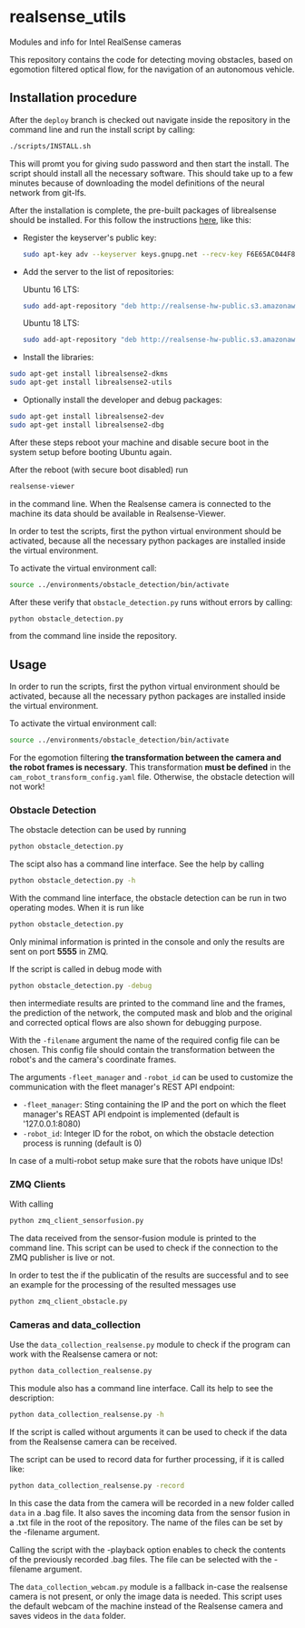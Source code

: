 # realsense_utils
Modules and info for Intel RealSense cameras


This repository contains the code for detecting moving obstacles, based on egomotion filtered optical flow, for the navigation of an autonomous vehicle.

## Installation procedure

After the `deploy` branch is checked out navigate inside the repository in the command line and run the install script by calling:

```bash
./scripts/INSTALL.sh
```

This will promt you for giving sudo password and then start the install. The script should install all the necessary software. This should take up to a few minutes because of downloading the model definitions of the neural network from git-lfs.

After the installation is complete, the pre-built packages of librealsense should be installed. For this follow the instructions [here](https://github.com/IntelRealSense/librealsense/blob/master/doc/distribution_linux.md), like this:

 - Register the keyserver's public key:
    ```bash
    sudo apt-key adv --keyserver keys.gnupg.net --recv-key F6E65AC044F831AC80A06380C8B3A55A6F3EFCDE || sudo apt-key adv --keyserver hkp://keyserver.ubuntu.com:80 --recv-key F6E65AC044F831AC80A06380C8B3A55A6F3EFCDE
    ```

 - Add the server to the list of repositories:

    Ubuntu 16 LTS:
    ```bash
    sudo add-apt-repository "deb http://realsense-hw-public.s3.amazonaws.com/Debian/apt-repo xenial main" -u
    ```
    Ubuntu 18 LTS:
    ```bash
    sudo add-apt-repository "deb http://realsense-hw-public.s3.amazonaws.com/Debian/apt-repo bionic main" -u
    ```

 - Install the libraries:
 ```bash
 sudo apt-get install librealsense2-dkms
 sudo apt-get install librealsense2-utils
 ```

  - Optionally install the developer and debug packages:
  ```bash
  sudo apt-get install librealsense2-dev
  sudo apt-get install librealsense2-dbg
  ```

After these steps reboot your machine and disable secure boot in the system setup before booting Ubuntu again.

After the reboot (with secure boot disabled) run
```bash
realsense-viewer
```
in the command line. When the Realsense camera is connected to the machine its data should be available in Realsense-Viewer.

In order to test the scripts, first the python virtual environment should be activated, because all the necessary python packages are installed inside
the virtual environment.

To activate the virtual environment call:
```bash
source ../environments/obstacle_detection/bin/activate
```

After these verify that `obstacle_detection.py` runs without errors by calling:
```bash
python obstacle_detection.py
```
from the command line inside the repository.


## Usage

In order to run the scripts, first the python virtual environment should be activated, because all the necessary python packages are installed inside
the virtual environment.

To activate the virtual environment call:
```bash
source ../environments/obstacle_detection/bin/activate
```

For the egomotion filtering **the transformation between the camera and the robot frames is necessary**. This transformation **must be defined** in the `cam_robot_transform_config.yaml` file. Otherwise, the obstacle detection will not work!

### Obstacle Detection

The obstacle detection can be used by running
```bash
python obstacle_detection.py
```

The scipt also has a command line interface. See the help by calling
```bash
python obstacle_detection.py -h
```

With the command line interface, the obstacle detection can be run in two operating modes. When it is run like
```bash
python obstacle_detection.py
```
Only minimal information is printed in the console and only the results are sent on port **5555** in ZMQ.

If the script is called in debug mode with
```bash
python obstacle_detection.py -debug
```
then intermediate results are printed to the command line and the frames, the prediction of the network, the computed mask and blob and the original and corrected optical flows are also shown for debugging purpose.

With the `-filename` argument the name of the required config file can be chosen. This config file should contain the transformation between the robot's and the camera's coordinate frames.

The arguments `-fleet_manager` and `-robot_id` can be used to customize the communication with the fleet manager's REST API endpoint:

 - `-fleet_manager`: Sting containing the IP and the port on which the fleet manager's REAST API endpoint is implemented (default is '127.0.0.1:8080)
 - `-robot_id`: Integer ID for the robot, on which the obstacle detection process is running (default is 0)

In case of a multi-robot setup make sure that the robots have unique IDs!

### ZMQ Clients

With calling 
```bash
python zmq_client_sensorfusion.py
```
The data received from the sensor-fusion module is printed to the command line. This script can be used to check if the connection to the ZMQ publisher is live or not.

In order to test the if the publicatin of the results are successful and to see an example for the processing of the resulted messages use
```bash
python zmq_client_obstacle.py
```

### Cameras and data_collection

Use the `data_collection_realsense.py` module to check if the program can work with the Realsense camera or not:
```bash
python data_collection_realsense.py
```
This module also has a command line interface. Call its help to see the description:
```bash
python data_collection_realsense.py -h
```
If the script is called without arguments it can be used to check if the data from the Realsense camera can be received.

The script can be used to record data for further processing, if it is called like:
```bash
python data_collection_realsense.py -record
```
In this case the data from the camera will be recorded in a new folder called `data` in a .bag file. It also saves the incoming data from the sensor fusion in a .txt file in the root of the repository. The name of the files can be set by the -filename argument.

Calling the script with the -playback option enables to check the contents of the previously recorded .bag files. The file can be selected with the -filename argument.

The `data_collection_webcam.py` module is a fallback in-case the realsense camera is not present, or only the image data is needed. This script uses the default webcam of the machine instead of the Realsense camera and saves videos in the `data` folder.

